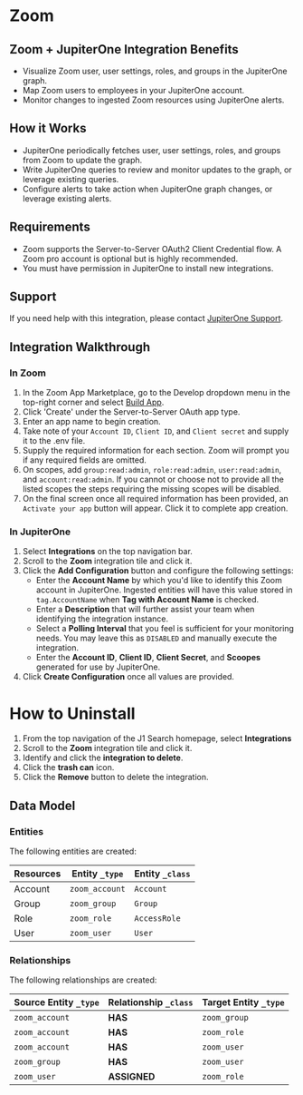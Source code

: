 # Zoom

## Zoom + JupiterOne Integration Benefits

- Visualize Zoom user, user settings, roles, and groups in the JupiterOne graph.
- Map Zoom users to employees in your JupiterOne account.
- Monitor changes to ingested Zoom resources using JupiterOne alerts.

## How it Works

- JupiterOne periodically fetches user, user settings, roles, and groups from
  Zoom to update the graph.
- Write JupiterOne queries to review and monitor updates to the graph, or
  leverage existing queries.
- Configure alerts to take action when JupiterOne graph changes, or leverage
  existing alerts.

## Requirements

- Zoom supports the Server-to-Server OAuth2 Client Credential flow. A Zoom pro
  account is optional but is highly recommended.
- You must have permission in JupiterOne to install new integrations.

## Support

If you need help with this integration, please contact
[JupiterOne Support](https://support.jupiterone.io).

## Integration Walkthrough

### In Zoom

1. In the Zoom App Marketplace, go to the Develop dropdown menu in the 
   top-right corner and select [Build App](https://marketplace.zoom.us/develop/create).
2. Click 'Create' under the Server-to-Server OAuth app type.
3. Enter an app name to begin creation.
4. Take note of your `Account ID`, `Client ID`, and `Client secret` and supply
   it to the .env file.
5. Supply the required information for each section. Zoom will prompt you if any
   required fields are omitted.
6. On scopes, add `group:read:admin`, `role:read:admin`, `user:read:admin`, and
   `account:read:admin`. If you cannot or choose not to provide all the listed
   scopes the steps requiring the missing scopes will be disabled.
7. On the final screen once all required information has been provided, an
   `Activate your app` button will appear. Click it to complete app creation.

### In JupiterOne

1. Select **Integrations** on the top navigation bar.
2. Scroll to the **Zoom** integration tile and click it.
3. Click the **Add Configuration** button and configure the following settings:
   - Enter the **Account Name** by which you'd like to identify this Zoom
     account in JupiterOne. Ingested entities will have this value stored in
     `tag.AccountName` when **Tag with Account Name** is checked.
   - Enter a **Description** that will further assist your team when identifying
     the integration instance.
   - Select a **Polling Interval** that you feel is sufficient for your
     monitoring needs. You may leave this as `DISABLED` and manually execute the
     integration.
   - Enter the **Account ID**, **Client ID**, **Client Secret**, and **Scoopes**
     generated for use by JupiterOne.
4. Click **Create Configuration** once all values are provided.

# How to Uninstall

1. From the top navigation of the J1 Search homepage, select **Integrations**
2. Scroll to the **Zoom** integration tile and click it.
3. Identify and click the **integration to delete**.
4. Click the **trash can** icon.
5. Click the **Remove** button to delete the integration.

<!-- {J1_DOCUMENTATION_MARKER_START} -->
<!--
********************************************************************************
NOTE: ALL OF THE FOLLOWING DOCUMENTATION IS GENERATED USING THE
"j1-integration document" COMMAND. DO NOT EDIT BY HAND! PLEASE SEE THE DEVELOPER
DOCUMENTATION FOR USAGE INFORMATION:

https://github.com/JupiterOne/sdk/blob/main/docs/integrations/development.md
********************************************************************************
-->

## Data Model

### Entities

The following entities are created:

| Resources | Entity `_type` | Entity `_class` |
| --------- | -------------- | --------------- |
| Account   | `zoom_account` | `Account`       |
| Group     | `zoom_group`   | `Group`         |
| Role      | `zoom_role`    | `AccessRole`    |
| User      | `zoom_user`    | `User`          |

### Relationships

The following relationships are created:

| Source Entity `_type` | Relationship `_class` | Target Entity `_type` |
| --------------------- | --------------------- | --------------------- |
| `zoom_account`        | **HAS**               | `zoom_group`          |
| `zoom_account`        | **HAS**               | `zoom_role`           |
| `zoom_account`        | **HAS**               | `zoom_user`           |
| `zoom_group`          | **HAS**               | `zoom_user`           |
| `zoom_user`           | **ASSIGNED**          | `zoom_role`           |

<!--
********************************************************************************
END OF GENERATED DOCUMENTATION AFTER BELOW MARKER
********************************************************************************
-->
<!-- {J1_DOCUMENTATION_MARKER_END} -->
